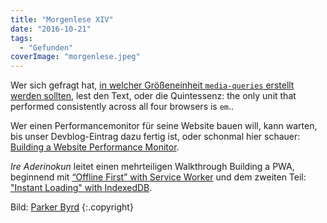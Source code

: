 ```yaml
---
title: "Morgenlese XIV"
date: "2016-10-21"
tags:
  - "Gefunden"
coverImage: "morgenlese.jpeg"
---
```


Wer sich gefragt hat, [in welcher Größeneinheit `media-queries` erstellt werden sollten](https://zellwk.com/blog/media-query-units/?), lest den Text, oder die Quintessenz: the only unit that performed consistently across all four browsers is `em`..

Wer einen Performancemonitor für seine Website bauen will, kann warten, bis unser Devblog-Eintrag dazu fertig ist, oder schonmal hier schauer: [Building a Website Performance Monitor](https://css-tricks.com/building-website-performance-monitor).

_Ire Aderinokun_ leitet einen mehrteiligen Walkthrough Building a PWA, beginnend mit [“Offline First” with Service Worker](https://bitsofco.de/bitsofcode-pwa-part-1-offline-first-with-service-worker/) und dem zweiten Teil: ["Instant Loading" with IndexedDB](https://bitsofco.de/bitsofcode-pwa-part-2-instant-loading-with-indexeddb/).

Bild:  [Parker Byrd](https://unsplash.com/@parkerabyrd) {:.copyright}
